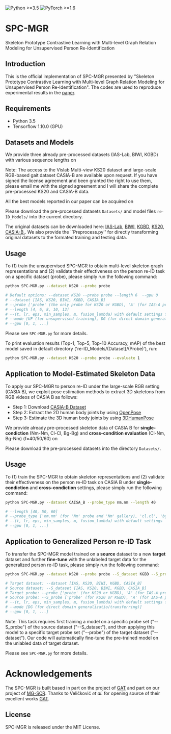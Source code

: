 ![Python >=3.5](https://img.shields.io/badge/Python->=3.5-blue.svg)
![PyTorch >=1.6](https://img.shields.io/badge/Tensorflow->=1.10-yellow.svg)
# SPC-MGR
Skeleton Prototype Contrastive Learning with Multi-level Graph Relation Modeling for Unsupervised Person Re-Identification

## Introduction
This is the official implementation of SPC-MGR presented by "Skeleton Prototype Contrastive Learning with Multi-level Graph Relation Modeling for Unsupervised Person Re-Identification". The codes are used to reproduce experimental results in the [paper](./).

<!-- ![image](https://github.com/Kali-Hac/SM-SGE/blob/main/img/overview.png) -->

<!-- Abstract: Person re-identification via 3D skeletons is an emerging topic with great potential in security-critical applications. Existing methods typically learn body and motion features from the body-joint trajectory, whereas they lack a systematic way to model body structure and underlying relations of body components beyond the scale of body joints. In this paper, we for the first time propose a Self-supervised Multi-scale Skeleton Graph Encoding (SM-SGE) framework that comprehensively models human body, component relations, and skeleton dynamics from unlabeled skeleton graphs of various scales to learn an effective skeleton representation for person Re-ID. Specifically, we first devise multi-scale skeleton graphs with coarse-to-fine human body partitions, which enables us to model body structure and skeleton dynamics at multiple levels. Second, to mine inherent correlations between body components in skeletal motion, we propose a multi-scale graph relation network to learn structural relations between adjacent body-component nodes and collaborative relations among nodes of different scales, so as to capture more discriminative skeleton graph features. Last, we propose a novel multi-scale skeleton reconstruction mechanism to enable our framework to encode skeleton dynamics and high-level semantics from unlabeled skeleton graphs, which encourages learning a discriminative skeleton representation for person Re-ID. Extensive experiments show that SM-SGE outperforms most state-of-the-art skeleton-based methods. 
We further demonstrate its effectiveness on 3D skeleton data estimated from large-scale RGB videos. -->

## Requirements
- Python 3.5
- Tensorflow 1.10.0 (GPU)

## Datasets and Models
We provide three already pre-processed datasets (IAS-Lab, BIWI, KGBD) with various sequence lengths on <br/>
<!-- https://pan.baidu.com/s/1nuFH2EENyrMZbTnKGYssTw  &nbsp; &nbsp; &nbsp; password：&nbsp;  hyo7  <br/> -->

Note: The access to the Vislab Multi-view KS20 dataset and large-scale RGB-based gait dataset CASIA-B are available upon request. If you have signed the license agreement and been granted the right to use them, please email me with the signed agreement and I will share the complete pre-processed KS20 and CASIA-B data.

All the best models reported in our paper can be acquired on <br/> 
<!-- https://pan.baidu.com/s/1AIn7Iyfn7B-w2Eh3ZfHIZA &nbsp; &nbsp; &nbsp; password：&nbsp; sd4v  <br/>  -->
Please download the pre-processed datasets ``Datasets/`` and model files ``re-ID_Models/`` into the current directory. <br/>


The original datasets can be downloaded here: [IAS-Lab](http://robotics.dei.unipd.it/reid/index.php/downloads), [BIWI](http://robotics.dei.unipd.it/reid/index.php/downloads), [KGBD](https://www.researchgate.net/publication/275023745_Kinect_Gait_Biometry_Dataset_-_data_from_164_individuals_walking_in_front_of_a_X-Box_360_Kinect_Sensor), [KS20](http://vislab.isr.ist.utl.pt/datasets/#ks20), [CASIA-B.](http://www.cbsr.ia.ac.cn/english/Gait%20Databases.asp). We also provide the ``Preprocess.py'' for directly transforming original datasets to the formated training and testing data. <br/> 

 
 
## Usage

To (1) train the unsupervised SPC-MGR to obtain multi-level skeleton graph representations and (2) validate their effectiveness on the person re-ID task on a specific dataset (probe), please simply run the following command:  

```bash
python SPC-MGR.py --dataset KS20 --probe probe

# Default options: --dataset KS20 --probe probe --length 6  --gpu 0
# --dataset [IAS, KS20, BIWI, KGBD, CASIA_B]
# --probe ['probe' (the only probe for KS20 or KGBD), 'A' (for IAS-A probe), 'B' (for IAS-B probe), 'Walking' (for BIWI-Walking probe), 'Still' (for BIWI-Still probe)] 
# --length [4, 6, 8, 10, 12] 
# --(t, lr, eps, min_samples, m, fusion_lambda) with default settings for each dataset
# --mode [UF (for unsupervised training), DG (for direct domain generalization)]
# --gpu [0, 1, ...]

```
Please see ```SPC-MGR.py``` for more details.

To print evaluation results (Top-1, Top-5, Top-10 Accuracy, mAP) of the best model saved in default directory ('re-ID_Models/(Dataset)/(Probe)'), run:

```bash
python SPC-MGR.py --dataset KS20 --probe probe --evaluate 1
```

## Application to Model-Estimated Skeleton Data 
To apply our SPC-MGR to person re-ID under the large-scale RGB setting (CASIA B), we exploit pose estimation methods to extract 3D skeletons from RGB videos of CASIA B as follows:
- Step 1: Download [CASIA-B Dataset](http://www.cbsr.ia.ac.cn/english/Gait%20Databases.asp)
- Step 2: Extract the 2D human body joints by using [OpenPose](https://github.com/CMU-Perceptual-Computing-Lab/openpose)
- Step 3: Estimate the 3D human body joints by using [3DHumanPose](https://github.com/flyawaychase/3DHumanPose)

We provide already pre-processed skeleton data of CASIA B for **single-condiction** (Nm-Nm, Cl-Cl, Bg-Bg) and **cross-condition evaluation** (Cl-Nm, Bg-Nm) (f=40/50/60) on 
<!-- &nbsp; &nbsp; &nbsp; https://pan.baidu.com/s/1gDekBzf-3bBVdd0MGL0CvA &nbsp; &nbsp; &nbsp; password：&nbsp;  x3e5 <br/> -->
Please download the pre-processed datasets into the directory ``Datasets/``. <br/>

## Usage
To (1) train the SPC-MGR to obtain skeleton representations and (2) validate their effectiveness on the person re-ID task on CASIA B under **single-condiction** and **cross-condiction** settings, please simply run the following command:

```bash
python SPC-MGR.py --dataset CAISA_B --probe_type nm.nm --length 40

# --length [40, 50, 60] 
# --probe_type ['nm.nm' (for 'Nm' probe and 'Nm' gallery), 'cl.cl', 'bg.bg', 'cl.nm' (for 'Cl' probe and 'Nm' gallery), 'bg.nm']  
# --(t, lr, eps, min_samples, m, fusion_lambda) with default settings
# --gpu [0, 1, ...]

```

## Application to Generalized Person re-ID Task
To transfer the SPC-MGR model trained on a **source** dataset to a new **target** dataset and further **fine-tune** with the unlabeled target data for the generalized person re-ID task, please simply run the following command:  
```bash
python SPC-MGR.py --dataset KS20 --probe probe --S_dataset KGBD --S_probe probe --mode DG

# Target dataset: --dataset [IAS, KS20, BIWI, KGBD, CASIA_B]
# Source dataset: --S_dataset [IAS, KS20, BIWI, KGBD, CASIA_B]
# Target probe: --probe ['probe' (for KS20 or KGBD), 'A' (for IAS-A probe), 'B' (for IAS-B probe), 'Walking' (for BIWI-Walking probe), 'Still' (for BIWI-Still probe)] 
# Source probe: --S_probe ['probe' (for KS20 or KGBD), 'A' (for IAS-A probe), 'B' (for IAS-B probe), 'Walking' (for BIWI-Walking probe), 'Still' (for BIWI-Still probe)] 
# --(t, lr, eps, min_samples, m, fusion_lambda) with default settings for the source dataset
# --mode [DG (for direct domain generalizatio/transferring)]
# --gpu [0, 1, ...]

```

Note: This task requires first training a model on a specific probe set ("--S_probe") of the source dataset ("--S_dataset"), and then applying this model to a specific target probe set ("--probe") of the target dataset ("--dataset"). Our code will automatically fine-tune the pre-trained model on the unlabled data of target dataset.

Please see ```SPC-MGR.py``` for more details.


<!-- ## Results -->
<!-- ![results](img/SM-SGE-results.png) -->

# Acknowledgements

The SPC-MGR is built based in part on the project of [GAT](https://github.com/PetarV-/GAT) and part on our project of [MG-SCR](https://github.com/Kali-Hac/MG-SCR). Thanks to Veličković *et al.* for opening source of their excellent works [GAT](https://github.com/PetarV-/GAT). 

## License

SPC-MGR is released under the MIT License.
